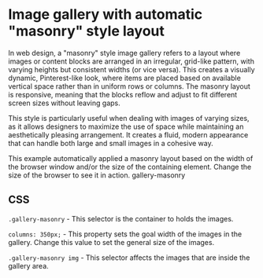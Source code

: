# Image gallery with automatic "masonry" style layout

In web design, a "masonry" style image gallery refers to a layout where images or content blocks are arranged in an irregular, grid-like pattern, with varying heights but consistent widths (or vice versa). This creates a visually dynamic, Pinterest-like look, where items are placed based on available vertical space rather than in uniform rows or columns. The masonry layout is responsive, meaning that the blocks reflow and adjust to fit different screen sizes without leaving gaps.

This style is particularly useful when dealing with images of varying sizes, as it allows designers to maximize the use of space while maintaining an aesthetically pleasing arrangement. It creates a fluid, modern appearance that can handle both large and small images in a cohesive way.

This example automatically applied a masonry layout based on the width of the browser window and/or the size of the containing element. Change the size of the browser to see it in action. gallery-masonry



## CSS


`.gallery-masonry` - This selector is the container to holds the images. 

`columns: 350px;` - This property sets the goal width of the images in the gallery. Change this value to set the general size of the images. 


`.gallery-masonry img` - This selector affects the images that are inside the gallery area. 